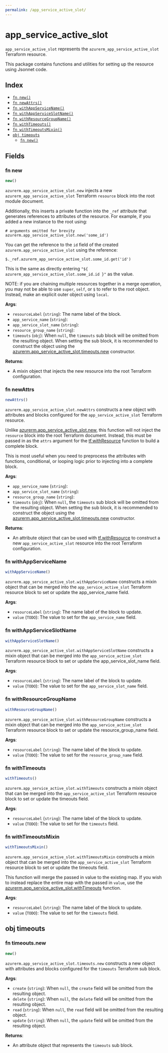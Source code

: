 ```yaml
---
permalink: /app_service_active_slot/
---
```


# app_service_active_slot

`app_service_active_slot` represents the `azurerm_app_service_active_slot` Terraform resource.



This package contains functions and utilities for setting up the resource using Jsonnet code.


## Index

* [`fn new()`](#fn-new)
* [`fn newAttrs()`](#fn-newattrs)
* [`fn withAppServiceName()`](#fn-withappservicename)
* [`fn withAppServiceSlotName()`](#fn-withappserviceslotname)
* [`fn withResourceGroupName()`](#fn-withresourcegroupname)
* [`fn withTimeouts()`](#fn-withtimeouts)
* [`fn withTimeoutsMixin()`](#fn-withtimeoutsmixin)
* [`obj timeouts`](#obj-timeouts)
  * [`fn new()`](#fn-timeoutsnew)

## Fields

### fn new

```ts
new()
```


`azurerm.app_service_active_slot.new` injects a new `azurerm_app_service_active_slot` Terraform `resource`
block into the root module document.

Additionally, this inserts a private function into the `_ref` attribute that generates references to attributes of the
resource. For example, if you added a new instance to the root using:

    # arguments omitted for brevity
    azurerm.app_service_active_slot.new('some_id')

You can get the reference to the `id` field of the created `azurerm.app_service_active_slot` using the reference:

    $._ref.azurerm_app_service_active_slot.some_id.get('id')

This is the same as directly entering `"${ azurerm_app_service_active_slot.some_id.id }"` as the value.

NOTE: if you are chaining multiple resources together in a merge operation, you may not be able to use `super`, `self`,
or `$` to refer to the root object. Instead, make an explicit outer object using `local`.

**Args**:
  - `resourceLabel` (`string`): The name label of the block.
  - `app_service_name` (`string`): 
  - `app_service_slot_name` (`string`): 
  - `resource_group_name` (`string`): 
  - `timeouts` (`obj`):  When `null`, the `timeouts` sub block will be omitted from the resulting object. When setting the sub block, it is recommended to construct the object using the [azurerm.app_service_active_slot.timeouts.new](#fn-appserviceactiveslottimeoutsnew) constructor.

**Returns**:
- A mixin object that injects the new resource into the root Terraform configuration.


### fn newAttrs

```ts
newAttrs()
```


`azurerm.app_service_active_slot.newAttrs` constructs a new object with attributes and blocks configured for the `app_service_active_slot`
Terraform resource.

Unlike [azurerm.app_service_active_slot.new](#fn-appserviceactiveslotnew), this function will not inject the `resource`
block into the root Terraform document. Instead, this must be passed in as the `attrs` argument for the
[tf.withResource](https://github.com/tf-libsonnet/core/tree/main/docs#fn-withresource) function to build a complete block.

This is most useful when you need to preprocess the attributes with functions, conditional, or looping logic prior to
injecting into a complete block.

**Args**:
  - `app_service_name` (`string`): 
  - `app_service_slot_name` (`string`): 
  - `resource_group_name` (`string`): 
  - `timeouts` (`obj`):  When `null`, the `timeouts` sub block will be omitted from the resulting object. When setting the sub block, it is recommended to construct the object using the [azurerm.app_service_active_slot.timeouts.new](#fn-appserviceactiveslottimeoutsnew) constructor.

**Returns**:
  - An attribute object that can be used with [tf.withResource](https://github.com/tf-libsonnet/core/tree/main/docs#fn-withresource) to construct a new `app_service_active_slot` resource into the root Terraform configuration.


### fn withAppServiceName

```ts
withAppServiceName()
```

`azurerm.app_service_active_slot.withAppServiceName` constructs a mixin object that can be merged into the `app_service_active_slot`
Terraform resource block to set or update the app_service_name field.



**Args**:
  - `resourceLabel` (`string`): The name label of the block to update.
  - `value` (`TODO`): The value to set for the `app_service_name` field.


### fn withAppServiceSlotName

```ts
withAppServiceSlotName()
```

`azurerm.app_service_active_slot.withAppServiceSlotName` constructs a mixin object that can be merged into the `app_service_active_slot`
Terraform resource block to set or update the app_service_slot_name field.



**Args**:
  - `resourceLabel` (`string`): The name label of the block to update.
  - `value` (`TODO`): The value to set for the `app_service_slot_name` field.


### fn withResourceGroupName

```ts
withResourceGroupName()
```

`azurerm.app_service_active_slot.withResourceGroupName` constructs a mixin object that can be merged into the `app_service_active_slot`
Terraform resource block to set or update the resource_group_name field.



**Args**:
  - `resourceLabel` (`string`): The name label of the block to update.
  - `value` (`TODO`): The value to set for the `resource_group_name` field.


### fn withTimeouts

```ts
withTimeouts()
```

`azurerm.app_service_active_slot.withTimeouts` constructs a mixin object that can be merged into the `app_service_active_slot`
Terraform resource block to set or update the timeouts field.



**Args**:
  - `resourceLabel` (`string`): The name label of the block to update.
  - `value` (`TODO`): The value to set for the `timeouts` field.


### fn withTimeoutsMixin

```ts
withTimeoutsMixin()
```

`azurerm.app_service_active_slot.withTimeoutsMixin` constructs a mixin object that can be merged into the `app_service_active_slot`
Terraform resource block to set or update the timeouts field.

This function will merge the passed in value to the existing map. If you wish
to instead replace the entire map with the passed in `value`, use the [azurerm.app_service_active_slot.withTimeouts](TODO)
function.


**Args**:
  - `resourceLabel` (`string`): The name label of the block to update.
  - `value` (`TODO`): The value to set for the `timeouts` field.


## obj timeouts



### fn timeouts.new

```ts
new()
```


`azurerm.app_service_active_slot.timeouts.new` constructs a new object with attributes and blocks configured for the `timeouts`
Terraform sub block.



**Args**:
  - `create` (`string`):  When `null`, the `create` field will be omitted from the resulting object.
  - `delete` (`string`):  When `null`, the `delete` field will be omitted from the resulting object.
  - `read` (`string`):  When `null`, the `read` field will be omitted from the resulting object.
  - `update` (`string`):  When `null`, the `update` field will be omitted from the resulting object.

**Returns**:
  - An attribute object that represents the `timeouts` sub block.
